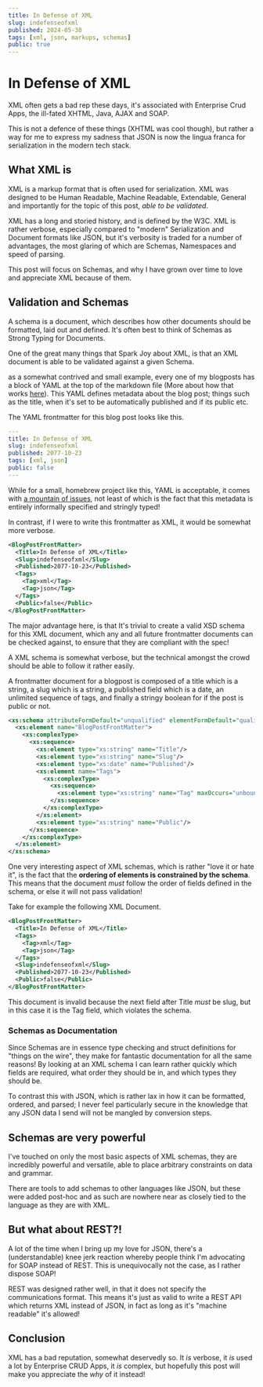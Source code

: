 ```yaml
---
title: In Defense of XML
slug: indefenseofxml
published: 2024-05-30
tags: [xml, json, markups, schemas]
public: true
---
```


# In Defense of XML

XML often gets a bad rep these days, it's associated with Enterprise Crud Apps,
the ill-fated XHTML, Java, AJAX and SOAP.

This is not a defence of these things (XHTML was cool though), but rather a way
for me to express my sadness that JSON is now the lingua franca for
serialization in the modern tech stack.

## What XML is

XML is a markup format that is often used for serialization. XML was designed to
be Human Readable, Machine Readable, Extendable, General and importantly for the
topic of this post, _able to be validated_.

XML has a long and storied history, and is defined by the W3C. XML is rather
verbose, especially compared to "modern" Serialization and Document formats like
JSON, but it's verbosity is traded for a number of advantages, the most glaring
of which are Schemas, Namespaces and speed of parsing.

This post will focus on Schemas, and why I have grown over time to love
and appreciate XML because of them.

## Validation and Schemas

A schema is a document, which describes how other documents should be formatted,
laid out and defined. It's often best to think of Schemas as Strong Typing for
Documents.

One of the great many things that Spark Joy about XML, is that an XML document
is able to be validated against a given Schema.

as a somewhat contrived and small example, every one of my blogposts has a block
of YAML at the top of the markdown file (More about how that works
[here](https://whydoesntmycode.work/post/buildingablog)).
This YAML defines metadata about the blog post; things such as the title, when
it's set to be automatically published and if its public etc.

The YAML frontmatter for this blog post looks like this.

```YAML
---
title: In Defense of XML
slug: indefenseofxml
published: 2077-10-23
tags: [xml, json]
public: false
---
```

While for a small, homebrew project like this, YAML is acceptable, it comes with
[a mountain of issues](https://noyaml.com/), not least of which is the fact that
this metadata is entirely informally specified and stringly typed!

In contrast, if I were to write this frontmatter as XML, it would be somewhat
more verbose.

```XML
<BlogPostFrontMatter>
  <Title>In Defense of XML</Title>
  <Slug>indefenseofxml</Slug>
  <Published>2077-10-23</Published>
  <Tags>
    <Tag>xml</Tag>
    <Tag>json</Tag>
  </Tags>
  <Public>false</Public>
</BlogPostFrontMatter>
```

The major advantage here, is that It's trivial to create a valid XSD schema for
this XML document, which any and all future frontmatter documents can be checked
against, to ensure that they are compliant with the spec!

A XML schema is somewhat verbose, but the technical amongst the crowd should be
able to follow it rather easily.

A frontmatter document for a blogpost is composed of a title which is a string,
a slug which is a string, a published field which is a date, an unlimited
sequence of tags, and finally a stringy boolean for if the post is public or not.

```XML
<xs:schema attributeFormDefault="unqualified" elementFormDefault="qualified" xmlns:xs="http://www.w3.org/2001/XMLSchema">
  <xs:element name="BlogPostFrontMatter">
    <xs:complexType>
      <xs:sequence>
        <xs:element type="xs:string" name="Title"/>
        <xs:element type="xs:string" name="Slug"/>
        <xs:element type="xs:date" name="Published"/>
        <xs:element name="Tags">
          <xs:complexType>
            <xs:sequence>
              <xs:element type="xs:string" name="Tag" maxOccurs="unbounded" minOccurs="0"/>
            </xs:sequence>
          </xs:complexType>
        </xs:element>
        <xs:element type="xs:string" name="Public"/>
      </xs:sequence>
    </xs:complexType>
  </xs:element>
</xs:schema>
```

One very interesting aspect of XML schemas, which is rather "love it or hate
it", is the fact that the **ordering of elements is constrained by the schema**.
This means that the document *must* follow the order of fields defined in the
schema, or else it will not pass validation!

Take for example the following XML Document.

```XML
<BlogPostFrontMatter>
  <Title>In Defense of XML</Title>
  <Tags>
    <Tag>xml</Tag>
    <Tag>json</Tag>
  </Tags>
  <Slug>indefenseofxml</Slug>
  <Published>2077-10-23</Published>
  <Public>false</Public>
</BlogPostFrontMatter>
```

This document is invalid because the next field after Title _must_ be slug, but
in this case it is the Tag field, which violates the schema.

### Schemas as Documentation

Since Schemas are in essence type checking and struct definitions for "things on
the wire", they make for fantastic documentation for all the same reasons! By
looking at an XML schema I can learn rather quickly which fields are required,
what order they should be in, and which types they should be.

To contrast this with JSON, which is rather lax in how it can be formatted,
ordered, and parsed; I never feel particularly secure in the knowledge that any
JSON data I send will not be mangled by conversion steps.

## Schemas are very powerful

I've touched on only the most basic aspects of XML schemas, they are incredibly
powerful and versatile, able to place arbitrary constraints on data and grammar.

There are tools to add schemas to other languages like JSON, but these were
added post-hoc and as such are nowhere near as closely tied to the language as
they are with XML.

## But what about REST?!

A lot of the time when I bring up my love for JSON, there's a (understandable)
knee jerk reaction whereby people think I'm advocating for SOAP instead of REST.
This is unequivocally not the case, as I rather dispose SOAP!

REST was designed rather well, in that it does not specify the communications
format. This means it's just as valid to write a REST API which returns XML
instead of JSON, in fact as long as it's "machine readable" it's allowed!

## Conclusion

XML has a bad reputation, somewhat deservedly so. It _is_ verbose, it _is_ used
a lot by Enterprise CRUD Apps, it _is_ complex, but hopefully this post will
make you appreciate the _why_ of it instead!
